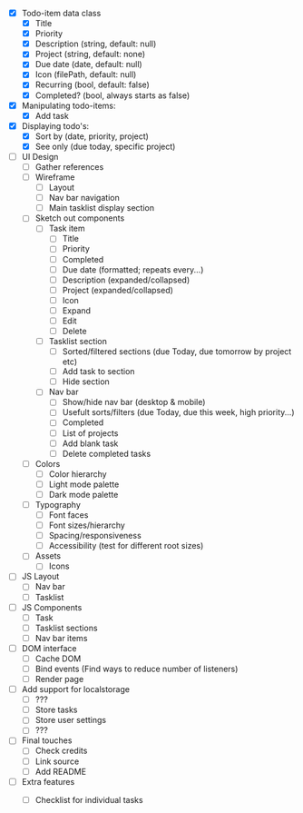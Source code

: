 - [x] Todo-item data class
    - [x] Title
    - [x] Priority
    - [x] Description (string, default: null)
    - [x] Project (string, default: none)
    - [x] Due date (date, default: null)
    - [x] Icon (filePath, default: null)
    - [x] Recurring (bool, default: false)
    - [x] Completed? (bool, always starts as false)

- [x] Manipulating todo-items:
    - [x] Add task

- [x] Displaying todo's:
    - [x] Sort by (date, priority, project)
    - [x] See only (due today, specific project)

- [ ] UI Design
    - [ ] Gather references
    - [ ] Wireframe
        - [ ] Layout
        - [ ] Nav bar navigation
        - [ ] Main tasklist display section
    - [ ] Sketch out components
        - [ ] Task item
            - [ ] Title
            - [ ] Priority
            - [ ] Completed
            - [ ] Due date (formatted; repeats every...)
            - [ ] Description (expanded/collapsed)
            - [ ] Project (expanded/collapsed)
            - [ ] Icon
            - [ ] Expand
            - [ ] Edit
            - [ ] Delete
        - [ ] Tasklist section
            - [ ] Sorted/filtered sections (due Today, due tomorrow by project etc)
            - [ ] Add task to section
            - [ ] Hide section
        - [ ] Nav bar
            - [ ] Show/hide nav bar (desktop & mobile)
            - [ ] Usefult sorts/filters (due Today, due this week, high priority...)
            - [ ] Completed
            - [ ] List of projects
            - [ ] Add blank task
            - [ ] Delete completed tasks
    - [ ] Colors
        - [ ] Color hierarchy
        - [ ] Light mode palette
        - [ ] Dark mode palette
    - [ ] Typography
        - [ ] Font faces
        - [ ] Font sizes/hierarchy
        - [ ] Spacing/responsiveness
        - [ ] Accessibility (test for different root sizes)
    - [ ] Assets
        - [ ] Icons

- [ ] JS Layout
    - [ ] Nav bar
    - [ ] Tasklist

- [ ] JS Components
    - [ ] Task
    - [ ] Tasklist sections
    - [ ] Nav bar items

- [ ] DOM interface
    - [ ] Cache DOM
    - [ ] Bind events (Find ways to reduce number of listeners)
    - [ ] Render page

- [ ] Add support for localstorage
    - [ ] ???
    - [ ] Store tasks
    - [ ] Store user settings
    - [ ] ???

- [ ] Final touches
    - [ ] Check credits
    - [ ] Link source
    - [ ] Add README

- [ ] Extra features
    - [ ] Checklist for individual tasks
    
